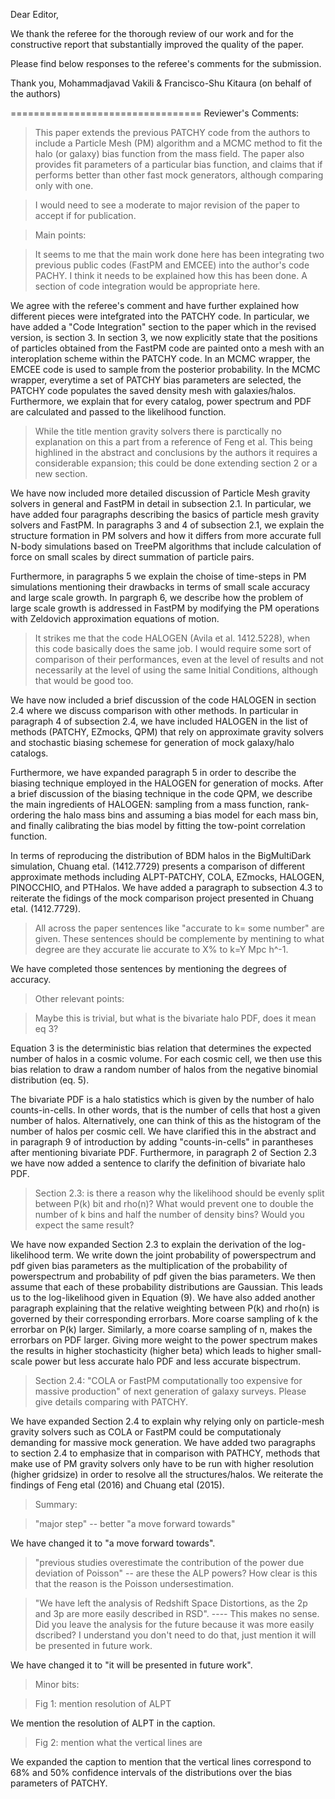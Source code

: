 Dear Editor,

We thank the referee for the thorough review of our work and for the constructive report that 
substantially improved the quality of the paper.

Please find below responses to the referee's comments for the submission.

Thank you, Mohammadjavad Vakili & Francisco-Shu Kitaura (on behalf of the authors)

=================================
Reviewer's Comments:

>This paper extends the previous PATCHY code from the authors to include a Particle Mesh (PM) 
algorithm and a MCMC method to fit the halo (or galaxy) bias function from the mass field. 
The paper also provides fit parameters of a particular bias function, and claims that if 
performs better than other fast mock generators, although comparing only with one.

>I would need to see a moderate to major revision of the paper to accept if for publication.

>Main points:

>It seems to me that the main work done here has been integrating two previous public codes (FastPM and EMCEE) 
into the author's code PACHY. I think it needs to be explained how this has been done. 
A section of code integration would be appropriate here.

We agree with the referee's comment and have further explained how different pieces were intefgrated into the 
PATCHY code. In particular, we have added a "Code Integration" section to the paper which in the revised version, is 
section 3. In section 3, we now explicitly state that the positions of particles obtained from the FastPM code are painted
onto a mesh with an interoplation scheme within the PATCHY code. In an MCMC wrapper, the EMCEE code is used to sample from the 
posterior probability. In the MCMC wrapper, everytime a set of PATCHY bias parameters are selected, the PATCHY code populates 
the saved density mesh with galaxies/halos. Furthermore, we explain that for every catalog, power spectrum and 
PDF are calculated and passed to the likelihood function. 

>While the title mention gravity solvers there is parctically no explanation on 
this a part from a reference of Feng et al. This being highlined in the abstract 
and conclusions by the authors it requires a considerable expansion; 
this could be done extending section 2 or a new section.

We have now included more detailed discussion of Particle Mesh gravity solvers in general and FastPM in detail
in subsection 2.1. In particular, we have added four paragraphs describing the basics of particle mesh gravity 
solvers and FastPM. In paragraphs 3 and 4 of subsection 2.1, we explain the structure formation in PM solvers and how it 
differs from more accurate full N-body simulations based on TreePM algorithms that include calculation of force 
on small scales by direct summation of particle pairs. 

Furthermore, in paragraphs 5 we explain the choise of time-steps in PM simulations mentioning 
their drawbacks in terms of small scale accuracy and large scale growth. In pargraph 6, we describe 
how the problem of large scale growth is addressed in FastPM by modifying the PM operations with 
Zeldovich approximation equations of motion.


>It strikes me that the code HALOGEN (Avila et al. 1412.5228), 
when this code basically does the same job. I would require some 
sort of comparison of their performances, even at the level of results 
and not necessarily at the level of using the same Initial Conditions, although
that would be good too.

We have now included a brief discussion of the code HALOGEN in section 2.4 where we discuss comparison 
with other methods. In particular in paragraph 4 of subsection 2.4, we have included HALOGEN in 
the list of methods (PATCHY, EZmocks, QPM) that rely on approximate gravity solvers and stochastic biasing 
schemese for generation of mock galaxy/halo catalogs. 

Furthermore, we have expanded paragraph 5 in order to describe the biasing technique employed in 
the HALOGEN for generation of mocks. After a brief discussion of the biasing technique in the 
code QPM, we describe the main ingredients of HALOGEN: sampling from a mass function, rank-ordering the 
halo mass bins and assuming a bias model for each mass bin, and finally calibrating the bias model 
by fitting the tow-point correlation function. 

In terms of reproducing the distribution of BDM halos in the BigMultiDark simulation, 
Chuang etal. (1412.7729) presents a comparison of different approximate methods including 
ALPT-PATCHY, COLA, EZmocks, HALOGEN, PINOCCHIO, and PTHalos. We have added a paragraph to 
subsection 4.3 to reiterate the fidings of the mock comparison project presented in 
Chuang etal. (1412.7729). 

>All across the paper sentences like "accurate to k= some number" are given. 
These sentences should be complemente by mentining to what degree are 
they accurate lie accurate to X% to k=Y Mpc h^-1.

We have completed those sentences by mentioning the degrees of accuracy.

>Other relevant points:

>Maybe this is trivial, but what is the bivariate halo PDF, does it mean eq 3?

Equation 3 is the deterministic bias relation that determines the expected number 
of halos in a cosmic volume. For each cosmic cell, we then use this bias relation 
to draw a random number of halos from the negative binomial distribution (eq. 5).

The bivariate PDF is a halo statistics which is given by the number of halo counts-in-cells.
In other words, that is the number of cells that host a given number of halos. Alternatively, one 
can think of this as the histogram of the number of halos per cosmic cell. 
We have clarified this in the abstract and in paragraph 9 of introduction 
by adding "counts-in-cells" in parantheses after mentioning bivariate PDF. Furthermore, in paragraph 2 
of Section 2.3 we have now added a sentence to clarify the definition of bivariate halo PDF.

>Section 2.3: is there a reason why the likelihood should be evenly split between 
P(k) bit and rho(n)? What would prevent one to double the number of k bins and 
half the number of density bins? Would you expect the same result?

We have now expanded Section 2.3 to explain the derivation of the log-likelihood term.
We write down the joint probability of powerspectrum and pdf given bias 
parameters as the multiplication of the probability of powerspectrum and probability 
of pdf given the bias parameters. We then assume that each of these probability distributions 
are Gaussian. This leads us to the log-likelihood given in Equation (9).
We have also added another paragraph explaining that the relative weighting between P(k) 
and rho(n) is governed by their corresponding errorbars. More coarse sampling of k 
the errorbar on P(k) larger. Similarly, a more coarse sampling of n, makes the errorbars 
on PDF larger. Giving more weight to the power spectrum makes the results in 
higher stochasticity (higher beta) which leads to higher small-scale power but less 
accurate halo PDF and less accurate bispectrum.

>Section 2.4: "COLA or FastPM computationally too expensive for massive production" 
of next generation of galaxy surveys. Please give details comparing with PATCHY.

We have expanded Section 2.4 to explain why relying only on particle-mesh gravity solvers such as 
COLA or FastPM could be computationaly demanding for massive mock generation. We have added two paragraphs 
to section 2.4 to emphasize that in comparison with PATHCY, methods that make use of PM gravity solvers only 
have to be run with higher resolution (higher gridsize) in order to resolve all the structures/halos. 
We reiterate the findings of Feng etal (2016) and Chuang etal (2015).

>Summary:

>"major step" -- better "a move forward towards"

We have changed it to "a move forward towards".

>"previous studies overestimate the contribution of the power due deviation of Poisson" 
-- are these the ALP powers? How clear is this that the reason is the Poisson undersestimation.

>"We have left the analysis of Redshift Space Distortions, as the 2p and 3p are 
more easily described in RSD". ---- This makes no sense. Did you leave the analysis 
for the future because it was more easily dscribed? I understand you don't need to do that, 
just mention it will be presented in future work.

We have changed it to "it will be presented in future work".

>Minor bits:

>Fig 1: mention resolution of ALPT

We mention the resolution of ALPT in the caption.

>Fig 2: mention what the vertical lines are

We expanded the caption to mention that the vertical lines correspond to 68% and 50% confidence intervals of the distributions over the bias parameters of PATCHY.
